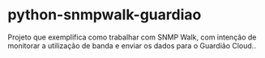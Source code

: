 python-snmpwalk-guardiao
========================

Projeto que exemplifica como trabalhar com SNMP Walk, com intenção de monitorar a utilização de banda e enviar os dados para o Guardião Cloud..
